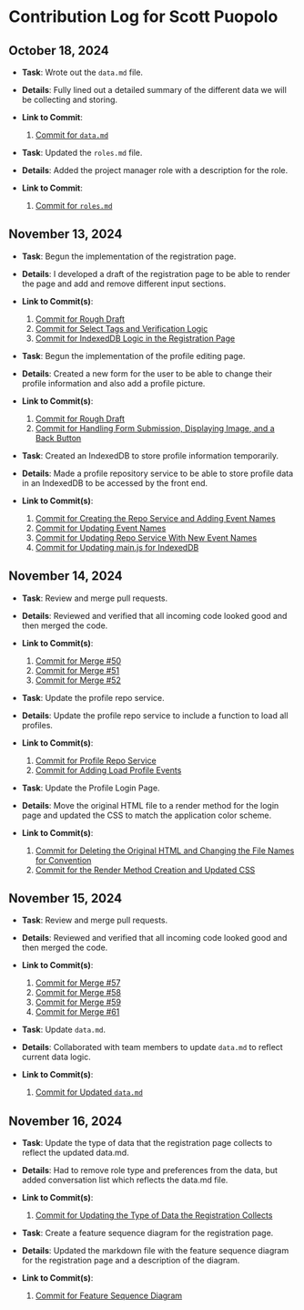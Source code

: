 # Contribution Log for Scott Puopolo

## October 18, 2024
- **Task**: Wrote out the `data.md` file.
- **Details**: Fully lined out a detailed summary of the different data we will be collecting and storing.
- **Link to Commit**:
    1. [Commit for `data.md`](https://github.com/ankitgoyal0106/326-Group-Project/commit/3e203fa36cd2285dd02c9cc6bd71911698874c32)

- **Task**: Updated the `roles.md` file.
- **Details**: Added the project manager role with a description for the role.
- **Link to Commit**:
    1. [Commit for `roles.md`](https://github.com/ankitgoyal0106/Swap-Shop/commit/771e51d950da594b28fcfd51081f6b45b6a46432)

## November 13, 2024
- **Task**: Begun the implementation of the registration page.
- **Details**: I developed a draft of the registration page to be able to render the page and add and remove different input sections.
- **Link to Commit(s)**:
    1. [Commit for Rough Draft](https://github.com/ankitgoyal0106/Swap-Shop/commit/255fcf065edd444d8c6369590060b2085614734a)
    2. [Commit for Select Tags and Verification Logic](https://github.com/ankitgoyal0106/Swap-Shop/commit/9284738642ac70c1dfa689f109ab9bd06647d87f)
    3. [Commit for IndexedDB Logic in the Registration Page](https://github.com/ankitgoyal0106/Swap-Shop/commit/574f0bf626b565bfa4c5b8e4a15815a7a0b54c64)

- **Task**: Begun the implementation of the profile editing page.
- **Details**: Created a new form for the user to be able to change their profile information and also add a profile picture.
- **Link to Commit(s)**:
    1. [Commit for Rough Draft](https://github.com/ankitgoyal0106/Swap-Shop/commit/6343a034adf47e12846e351bf88cb80639211715)
    2. [Commit for Handling Form Submission, Displaying Image, and a Back Button](https://github.com/ankitgoyal0106/Swap-Shop/commit/2a94cafba30f923e8ddf5caf2b5511ec82179a1e)

- **Task**: Created an IndexedDB to store profile information temporarily.
- **Details**: Made a profile repository service to be able to store profile data in an IndexedDB to be accessed by the front end.
- **Link to Commit(s)**:
    1. [Commit for Creating the Repo Service and Adding Event Names](https://github.com/ankitgoyal0106/Swap-Shop/commit/3e332b5878854175dacdef12056e8e25a6a4153d)
    2. [Commit for Updating Event Names](https://github.com/ankitgoyal0106/Swap-Shop/commit/83129f1608305552c2496bfa56572147d89e52bc)
    3. [Commit for Updating Repo Service With New Event Names](https://github.com/ankitgoyal0106/Swap-Shop/commit/10bcc94b0270b414e2edc704520c90df8ca3aadb)
    4. [Commit for Updating main.js for IndexedDB](https://github.com/ankitgoyal0106/Swap-Shop/commit/91f73bfb457e92c49b3f875e09338632b039f601)

## November 14, 2024
- **Task**: Review and merge pull requests.
- **Details**: Reviewed and verified that all incoming code looked good and then merged the code.
- **Link to Commit(s)**:
    1. [Commit for Merge #50](https://github.com/ankitgoyal0106/Swap-Shop/commit/e29a3e068fcb5d13147a988e2c3a12c3cc699767)
    2. [Commit for Merge #51](https://github.com/ankitgoyal0106/Swap-Shop/commit/95e904737577852d94386e7002ce36d77163cf7f)
    3. [Commit for Merge #52](https://github.com/ankitgoyal0106/Swap-Shop/commit/2aeb0fd8ca088c22ca708a268ecc82e468784522)

- **Task**: Update the profile repo service.
- **Details**: Update the profile repo service to include a function to load all profiles.
- **Link to Commit(s)**:
    1. [Commit for Profile Repo Service](https://github.com/ankitgoyal0106/Swap-Shop/commit/0911ce54a3956f42895de34c2ae9fa09d35eeeab)
    2. [Commit for Adding Load Profile Events](https://github.com/ankitgoyal0106/Swap-Shop/commit/a3db7d9e5554b81447aa94b5184d20e3b3f6a711)

- **Task**: Update the Profile Login Page.
- **Details**: Move the original HTML file to a render method for the login page and updated the CSS to match the application color scheme. 
- **Link to Commit(s)**:
    1. [Commit for Deleting the Original HTML and Changing the File Names for Convention](https://github.com/ankitgoyal0106/Swap-Shop/commit/3ebb65546704ab7bb7f1baa3a1e7e964ba67228d)
    2. [Commit for the Render Method Creation and Updated CSS](https://github.com/ankitgoyal0106/Swap-Shop/commit/b64dc83717ce6342835dc5d96968ae7e6783f71d)

## November 15, 2024
- **Task**: Review and merge pull requests.
- **Details**: Reviewed and verified that all incoming code looked good and then merged the code.
- **Link to Commit(s)**:
    1. [Commit for Merge #57](https://github.com/ankitgoyal0106/Swap-Shop/commit/3a3f015185b82987b8ec3617a5182867805017cb)
    2. [Commit for Merge #58](https://github.com/ankitgoyal0106/Swap-Shop/commit/afeebf51f660fe0784bb4dff0109bd5339737b5f)
    3. [Commit for Merge #59](https://github.com/ankitgoyal0106/Swap-Shop/commit/b02c5f5f26812cf830d6ab4cf7962e68d89e157d)
    4. [Commit for Merge #61](https://github.com/ankitgoyal0106/Swap-Shop/commit/4a14f21e3c52b7f7485c8ccc02bfcc8a604671b0)

- **Task**: Update `data.md`.
- **Details**: Collaborated with team members to update `data.md` to reflect current data logic.
- **Link to Commit(s)**:
    1. [Commit for Updated `data.md`](https://github.com/ankitgoyal0106/Swap-Shop/commit/e1e1d2d61e46f637e433bf0f493369efb91289c1)

## November 16, 2024
- **Task**: Update the type of data that the registration page collects to reflect the updated data.md.
- **Details**: Had to remove role type and preferences from the data, but added conversation list which reflects the data.md file.
- **Link to Commit(s)**:
    1. [Commit for Updating the Type of Data the Registration Collects](https://github.com/ankitgoyal0106/Swap-Shop/commit/77eccc80057d589247e1ff094cdb4f9f91bb1521)

- **Task**: Create a feature sequence diagram for the registration page.
- **Details**: Updated the markdown file with the feature sequence diagram for the registration page and a description of the diagram.
- **Link to Commit(s)**:
    1. [Commit for Feature Sequence Diagram](https://github.com/ankitgoyal0106/Swap-Shop/commit/5105342245c18020fdb3fed44b0c5bdbac68ba91)